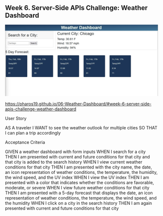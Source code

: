 ## Week 6. Server-Side APIs Challenge: Weather Dashboard
![Weather Dashboard Screenshot](Weather-Dashboard/images/app-screenshot.jpg)

https://pharos19.github.io/06-Weather-Dashboard/#week-6-server-side-apis-challenge-weather-dashboard

User Story

AS A traveler I WANT to see the weather outlook for multiple cities SO THAT I can plan a trip accordingly

Acceptance Criteria

GIVEN a weather dashboard with form inputs WHEN I search for a city THEN I am presented with current and future conditions for that city and that city is added to the search history WHEN I view current weather conditions for that city THEN I am presented with the city name, the date, an icon representation of weather conditions, the temperature, the humidity, the wind speed, and the UV index WHEN I view the UV index THEN I am presented with a color that indicates whether the conditions are favorable, moderate, or severe WHEN I view future weather conditions for that city THEN I am presented with a 5-day forecast that displays the date, an icon representation of weather conditions, the temperature, the wind speed, and the humidity WHEN I click on a city in the search history THEN I am again presented with current and future conditions for that city
